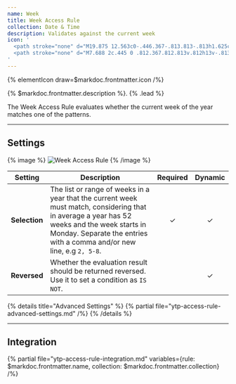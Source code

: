 ```yaml
---
name: Week
title: Week Access Rule
collection: Date & Time
description: Validates against the current week
icon: '
  <path stroke="none" d="M19.875 12.563c0-.446.367-.813.813-.813h1.625c.445 0 .812.367.812.813v1.624a.816.816 0 0 1-.813.813h-1.625a.817.817 0 0 1-.812-.813v-1.624ZM15.542 12.563c0-.446.367-.813.812-.813h1.625c.446 0 .813.367.813.813v1.624a.816.816 0 0 1-.813.813h-1.625a.817.817 0 0 1-.812-.813v-1.624ZM11.208 12.563c0-.446.367-.813.813-.813h1.625c.445 0 .812.367.812.813v1.624a.816.816 0 0 1-.812.813H12.02a.817.817 0 0 1-.813-.813v-1.624ZM6.875 12.563c0-.446.367-.813.813-.813h1.625c.445 0 .812.367.812.813v1.624a.816.816 0 0 1-.813.813H7.688a.817.817 0 0 1-.813-.813v-1.624Z"/>
  <path stroke="none" d="M7.688 2c.445 0 .812.367.812.813v.812h13v-.813c0-.445.367-.812.813-.812.445 0 .812.367.812.813v.812h1.625A3.265 3.265 0 0 1 28 6.875V24.75A3.265 3.265 0 0 1 24.75 28H5.25A3.265 3.265 0 0 1 2 24.75V6.875a3.265 3.265 0 0 1 3.25-3.25h1.625v-.813c0-.445.367-.812.813-.812ZM3.625 8.5v16.25c0 .891.734 1.625 1.625 1.625h19.5c.891 0 1.625-.734 1.625-1.625V8.5H3.625Z"/>
'
---
```


{% elementIcon draw=$markdoc.frontmatter.icon /%}

{% $markdoc.frontmatter.description %}. {% .lead %}

The Week Access Rule evaluates whether the current week of the year matches one of the patterns.

---

## Settings

{% image %}
![Week Access Rule](/assets/ytp/access/rule-week.webp)
{% /image %}

| Setting | Description | Required | Dynamic |
| ------- | ----------- | :------: | :-----: |
| **Selection** | The list or range of weeks in a year that the current week must match, considering that in average a year has 52 weeks and the week starts in Monday. Separate the entries with a comma and/or new line, e.g `2, 5-8`. | &#x2713; | &#x2713; |
| **Reversed** | Whether the evaluation result should be returned reversed. Use it to set a condition as `IS NOT`. | | &#x2713; |

{% details title="Advanced Settings" %}
    {% partial file="ytp-access-rule-advanced-settings.md" /%}
{% /details %}

---

## Integration

{% partial file="ytp-access-rule-integration.md" variables={rule: $markdoc.frontmatter.name, collection: $markdoc.frontmatter.collection} /%}

